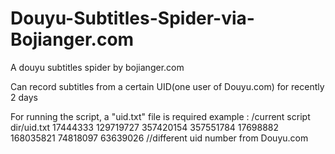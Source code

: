 # Douyu-Subtitles-Spider-via-Bojianger.com
A douyu subtitles spider by bojianger.com

Can record subtitles from a certain UID(one user of Douyu.com) for recently 2 days

For running the script, a "uid.txt" file is required
example :
/current script dir/uid.txt
17444333
129719727
357420154
357551784
17698882
168035821
74818097
63639026          //different uid number from Douyu.com
